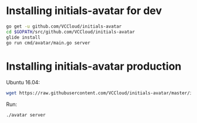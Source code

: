 # Installing initials-avatar for dev

```bash
go get -u github.com/VCCloud/initials-avatar
cd $GOPATH/src/github.com/VCCloud/initials-avatar
glide install
go run cmd/avatar/main.go server
```

# Installing initials-avatar production

Ubuntu 16.04:

```bash
wget https://raw.githubusercontent.com/VCCloud/initials-avatar/master/initials-avatar.ubuntu1604 -O avatar
```

Run:

```bash
./avatar server
```
